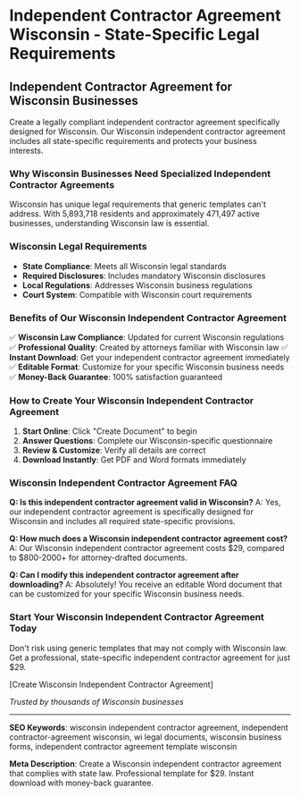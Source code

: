 # Independent Contractor Agreement Wisconsin - State-Specific Legal Requirements

## Independent Contractor Agreement for Wisconsin Businesses

Create a legally compliant independent contractor agreement specifically designed for Wisconsin. Our Wisconsin independent contractor agreement includes all state-specific requirements and protects your business interests.

### Why Wisconsin Businesses Need Specialized Independent Contractor Agreements

Wisconsin has unique legal requirements that generic templates can't address. With 5,893,718 residents and approximately 471,497 active businesses, understanding Wisconsin law is essential.

### Wisconsin Legal Requirements

- **State Compliance**: Meets all Wisconsin legal standards
- **Required Disclosures**: Includes mandatory Wisconsin disclosures
- **Local Regulations**: Addresses Wisconsin business regulations
- **Court System**: Compatible with Wisconsin court requirements

### Benefits of Our Wisconsin Independent Contractor Agreement

✅ **Wisconsin Law Compliance**: Updated for current Wisconsin regulations
✅ **Professional Quality**: Created by attorneys familiar with Wisconsin law
✅ **Instant Download**: Get your independent contractor agreement immediately
✅ **Editable Format**: Customize for your specific Wisconsin business needs
✅ **Money-Back Guarantee**: 100% satisfaction guaranteed

### How to Create Your Wisconsin Independent Contractor Agreement

1. **Start Online**: Click "Create Document" to begin
2. **Answer Questions**: Complete our Wisconsin-specific questionnaire
3. **Review & Customize**: Verify all details are correct
4. **Download Instantly**: Get PDF and Word formats immediately

### Wisconsin Independent Contractor Agreement FAQ

**Q: Is this independent contractor agreement valid in Wisconsin?**
A: Yes, our independent contractor agreement is specifically designed for Wisconsin and includes all required state-specific provisions.

**Q: How much does a Wisconsin independent contractor agreement cost?**
A: Our Wisconsin independent contractor agreement costs $29, compared to $800-2000+ for attorney-drafted documents.

**Q: Can I modify this independent contractor agreement after downloading?**
A: Absolutely! You receive an editable Word document that can be customized for your specific Wisconsin business needs.

### Start Your Wisconsin Independent Contractor Agreement Today

Don't risk using generic templates that may not comply with Wisconsin law. Get a professional, state-specific independent contractor agreement for just $29.

[Create Wisconsin Independent Contractor Agreement]

_Trusted by thousands of Wisconsin businesses_

---

**SEO Keywords**: wisconsin independent contractor agreement, independent contractor-agreement wisconsin, wi legal documents, wisconsin business forms, independent contractor agreement template wisconsin

**Meta Description**: Create a Wisconsin independent contractor agreement that complies with state law. Professional template for $29. Instant download with money-back guarantee.

